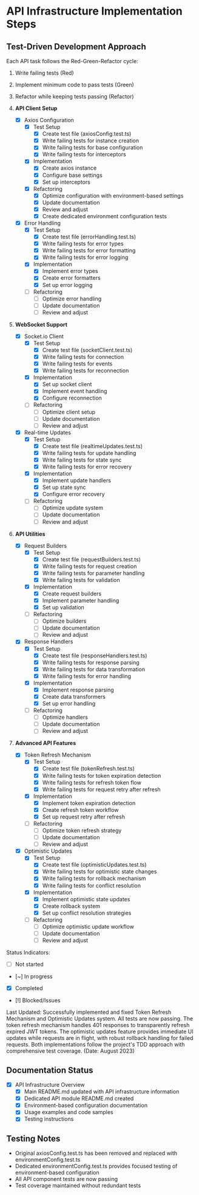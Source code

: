 # API Infrastructure Implementation Steps

## Test-Driven Development Approach
Each API task follows the Red-Green-Refactor cycle:
1. Write failing tests (Red)
2. Implement minimum code to pass tests (Green)
3. Refactor while keeping tests passing (Refactor)

1. **API Client Setup**
   - [x] Axios Configuration
     - [x] Test Setup
       - [x] Create test file (axiosConfig.test.ts)
       - [x] Write failing tests for instance creation
       - [x] Write failing tests for base configuration
       - [x] Write failing tests for interceptors
     - [x] Implementation
       - [x] Create axios instance
       - [x] Configure base settings
       - [x] Set up interceptors
     - [x] Refactoring
       - [x] Optimize configuration with environment-based settings
       - [x] Update documentation
       - [x] Review and adjust
       - [x] Create dedicated environment configuration tests

   - [x] Error Handling
     - [x] Test Setup
       - [x] Create test file (errorHandling.test.ts)
       - [x] Write failing tests for error types
       - [x] Write failing tests for error formatting
       - [x] Write failing tests for error logging
     - [x] Implementation
       - [x] Implement error types
       - [x] Create error formatters
       - [x] Set up error logging
     - [ ] Refactoring
       - [ ] Optimize error handling
       - [ ] Update documentation
       - [ ] Review and adjust

2. **WebSocket Support**
   - [x] Socket.io Client
     - [x] Test Setup
       - [x] Create test file (socketClient.test.ts)
       - [x] Write failing tests for connection
       - [x] Write failing tests for events
       - [x] Write failing tests for reconnection
     - [x] Implementation
       - [x] Set up socket client
       - [x] Implement event handling
       - [x] Configure reconnection
     - [ ] Refactoring
       - [ ] Optimize client setup
       - [ ] Update documentation
       - [ ] Review and adjust

   - [x] Real-time Updates
     - [x] Test Setup
       - [x] Create test file (realtimeUpdates.test.ts)
       - [x] Write failing tests for update handling
       - [x] Write failing tests for state sync
       - [x] Write failing tests for error recovery
     - [x] Implementation
       - [x] Implement update handlers
       - [x] Set up state sync
       - [x] Configure error recovery
     - [ ] Refactoring
       - [ ] Optimize update system
       - [ ] Update documentation
       - [ ] Review and adjust

3. **API Utilities**
   - [x] Request Builders
     - [x] Test Setup
       - [x] Create test file (requestBuilders.test.ts)
       - [x] Write failing tests for request creation
       - [x] Write failing tests for parameter handling
       - [x] Write failing tests for validation
     - [x] Implementation
       - [x] Create request builders
       - [x] Implement parameter handling
       - [x] Set up validation
     - [ ] Refactoring
       - [ ] Optimize builders
       - [ ] Update documentation
       - [ ] Review and adjust

   - [x] Response Handlers
     - [x] Test Setup
       - [x] Create test file (responseHandlers.test.ts)
       - [x] Write failing tests for response parsing
       - [x] Write failing tests for data transformation
       - [x] Write failing tests for error handling
     - [x] Implementation
       - [x] Implement response parsing
       - [x] Create data transformers
       - [x] Set up error handling
     - [ ] Refactoring
       - [ ] Optimize handlers
       - [ ] Update documentation
       - [ ] Review and adjust

4. **Advanced API Features**
   - [x] Token Refresh Mechanism
     - [x] Test Setup
       - [x] Create test file (tokenRefresh.test.ts)
       - [x] Write failing tests for token expiration detection
       - [x] Write failing tests for refresh token flow
       - [x] Write failing tests for request retry after refresh
     - [x] Implementation
       - [x] Implement token expiration detection
       - [x] Create refresh token workflow
       - [x] Set up request retry after refresh
     - [ ] Refactoring
       - [ ] Optimize token refresh strategy
       - [ ] Update documentation
       - [ ] Review and adjust

   - [x] Optimistic Updates
     - [x] Test Setup
       - [x] Create test file (optimisticUpdates.test.ts)
       - [x] Write failing tests for optimistic state changes
       - [x] Write failing tests for rollback mechanism
       - [x] Write failing tests for conflict resolution
     - [x] Implementation
       - [x] Implement optimistic state updates
       - [x] Create rollback system
       - [x] Set up conflict resolution strategies
     - [ ] Refactoring
       - [ ] Optimize optimistic update workflow
       - [ ] Update documentation
       - [ ] Review and adjust

Status Indicators:
- [ ] Not started
- [~] In progress
- [x] Completed
- [!] Blocked/Issues

Last Updated: Successfully implemented and fixed Token Refresh Mechanism and Optimistic Updates system. All tests are now passing. The token refresh mechanism handles 401 responses to transparently refresh expired JWT tokens. The optimistic updates feature provides immediate UI updates while requests are in flight, with robust rollback handling for failed requests. Both implementations follow the project's TDD approach with comprehensive test coverage. (Date: August 2023)

## Documentation Status

- [x] API Infrastructure Overview
  - [x] Main README.md updated with API infrastructure information
  - [x] Dedicated API module README.md created
  - [x] Environment-based configuration documentation
  - [x] Usage examples and code samples
  - [x] Testing instructions

## Testing Notes

- Original axiosConfig.test.ts has been removed and replaced with environmentConfig.test.ts
- Dedicated environmentConfig.test.ts provides focused testing of environment-based configuration
- All API component tests are now passing
- Test coverage maintained without redundant tests 